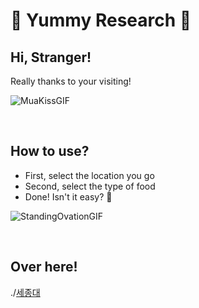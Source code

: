 # 🥗 Yummy Research 🥗

## Hi, Stranger!
Really thanks to your visiting!

![MuaKissGIF](https://user-images.githubusercontent.com/79500842/195060323-c5db0d7a-0d06-44d2-b18d-425f53c714cf.gif)

<br/>

## How to use?
- First, select the location you go
- Second, select the type of food
- Done! Isn't it easy? 🎉

![StandingOvationGIF](https://user-images.githubusercontent.com/79500842/195061430-888eb460-0218-4686-899b-3ee0cdb190ba.gif)

<br/>

## Over here!
./[세종대](지역/세종대.md)
